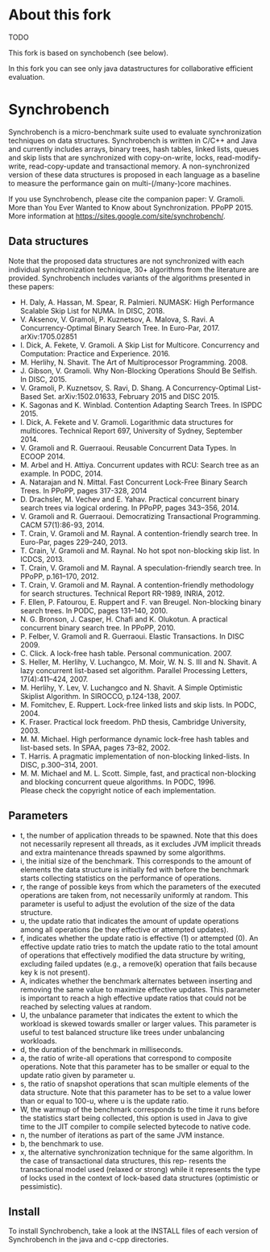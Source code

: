 # About this fork

TODO

This fork is based on synchobench (see below).

In this fork you can see only java datastructures for collaborative efficient evaluation. 

Synchrobench
============
Synchrobench is a micro-benchmark suite used to evaluate synchronization 
techniques on data structures. Synchrobench is written in C/C++ and Java and
currently includes arrays, binary trees, hash tables, linked lists, queues and
skip lists that are synchronized with copy-on-write, locks, read-modify-write, 
read-copy-update and transactional memory. A non-synchronized version of these 
data structures is proposed in each language as a baseline to measure the 
performance gain on multi-(/many-)core machines.

If you use Synchrobench, please cite the companion paper: 
V. Gramoli. More than You Ever Wanted to Know about Synchronization. PPoPP 2015. More information at https://sites.google.com/site/synchrobench/.

Data structures
---------------
Note that the proposed data structures are not synchronized with each individual
synchronization technique, 30+ algorithms from the literature are provided.
Synchrobench includes variants of the algorithms presented in these papers:
 - H. Daly, A. Hassan, M. Spear, R. Palmieri. NUMASK: High Performance Scalable Skip List for NUMA. In DISC, 2018.
 - V. Aksenov, V. Gramoli, P. Kuznetsov, A. Malova, S. Ravi. A Concurrency-Optimal Binary Search Tree.
   In Euro-Par, 2017. arXiv:1705.02851
 - I. Dick, A. Fekete, V. Gramoli. A Skip List for Multicore. Concurrency and Computation: Practice and Experience. 2016.
 - M. Herlihy, N. Shavit. The Art of Multiprocessor Programming. 2008.
 - J. Gibson, V. Gramoli. Why Non-Blocking Operations Should Be
   Selfish. In DISC, 2015.
 - V. Gramoli, P. Kuznetsov, S. Ravi, D. Shang. A Concurrency-Optimal 
   List-Based Set. arXiv:1502.01633, February 2015 and DISC 2015.
 - K. Sagonas and K. Winblad. Contention Adapting Search Trees. In ISPDC 2015.
 - I. Dick, A. Fekete and V. Gramoli. Logarithmic data structures for
   multicores. Technical Report 697, University of Sydney, September
   2014.
 - V. Gramoli and R. Guerraoui. Reusable Concurrent Data Types. In ECOOP 2014.
 - M. Arbel and H. Attiya. Concurrent updates with RCU: Search tree as
   an example. In PODC, 2014.
 - A. Natarajan and N. Mittal. Fast Concurrent Lock-Free Binary Search Trees.
   In PPoPP, pages 317-328, 2014
 - D. Drachsler, M. Vechev and E. Yahav. Practical concurrent binary search 
   trees via logical ordering. In PPoPP, pages 343–356, 2014.
 - V. Gramoli and R. Guerraoui. Democratizing Transactional Programming. CACM 
   57(1):86-93, 2014.
 - T. Crain, V. Gramoli and M. Raynal. A contention-friendly search tree. In 
   Euro-Par, pages 229–240, 2013.
 - T. Crain, V. Gramoli and M. Raynal. No hot spot non-blocking skip list. In 
   ICDCS, 2013.
 - T. Crain, V. Gramoli and M. Raynal. A speculation-friendly search tree. In 
   PPoPP, p.161–170, 2012.
 - T. Crain, V. Gramoli and M. Raynal. A contention-friendly methodology for 
   search structures. Technical Report RR-1989, INRIA, 2012.
 - F. Ellen, P. Fatourou, E. Ruppert and F. van Breugel. Non-blocking binary 
   search trees. In PODC, pages 131–140, 2010.
 - N. G. Bronson, J. Casper, H. Chafi and K. Olukotun. A practical 
   concurrent binary search tree. In PPoPP, 2010.
 - P. Felber, V. Gramoli and R. Guerraoui. Elastic Transactions. In DISC 2009.
 - C. Click. A lock-free hash table. Personal communication. 2007.
 - S. Heller, M. Herlihy, V. Luchangco, M. Moir, W. N. S. III and N. Shavit. A 
   lazy concurrent list-based set algorithm. Parallel Processing Letters, 
   17(4):411–424, 2007.     
 - M. Herlihy, Y. Lev, V. Luchangco and N. Shavit. A Simple 
   Optimistic Skiplist Algorithm. In SIROCCO, p.124-138, 2007.
 - M. Fomitchev, E. Ruppert. Lock-free linked lists and skip lists. In PODC,
   2004.
 - K. Fraser. Practical lock freedom. PhD thesis, Cambridge University, 2003.
 - M. M. Michael. High performance dynamic lock-free hash tables and
   list-based sets. In SPAA, pages 73–82, 2002.
 - T. Harris. A pragmatic implementation of non-blocking linked-lists. In DISC, 
   p.300–314, 2001.  
 - M. M. Michael and M. L. Scott. Simple, fast, and practical non-blocking and 
   blocking concurrent queue algorithms. In PODC, 1996.  
Please check the copyright notice of each implementation.

Parameters
---------
 - t, the number of application threads to be spawned. Note that this does not necessarily represent all threads, as it excludes JVM implicit threads and extra maintenance threads spawned by some algorithms.
 - i, the initial size of the benchmark. This corresponds to the amount of elements the data structure is initially fed with before the benchmark starts collecting statistics on the performance of operations.
 - r, the range of possible keys from which the parameters of the executed operations are taken from, not necessarily uniformly at random. This parameter is useful to adjust the evolution of the size of the data structure.
 - u, the update ratio that indicates the amount of update operations among all operations (be they effective or attempted updates).
 - f, indicates whether the update ratio is effective (1) or attempted (0). An effective update ratio tries to match the update ratio to the total amount of operations that effectively modified the data structure by writing, excluding failed updates (e.g., a remove(k) operation that fails because key k is not present).
 - A, indicates whether the benchmark alternates between inserting and removing the same value to maximize effective updates. This parameter is important to reach a high effective update ratios that could not be reached by selecting values at random.
 - U, the unbalance parameter that indicates the extent to which the workload is skewed towards smaller or larger values. This parameter is useful to test balanced structure like trees under unbalancing workloads.
 - d, the duration of the benchmark in milliseconds.
 - a, the ratio of write-all operations that correspond to composite operations. Note that this parameter has to be smaller or equal to the update ratio given by parameter u.
 - s, the ratio of snapshot operations that scan multiple elements of the data structure. Note that this parameter has to be set to a value lower than or equal to 100-u, where u is the update ratio.
 - W, the warmup of the benchmark corresponds to the time it runs before the statistics start being collected, this option is used in Java to give time to the JIT compiler to compile selected bytecode to native code.
 - n, the number of iterations as part of the same JVM instance.
 - b, the benchmark to use.
 - x, the alternative synchronization technique for the same algorithm. In the case of transactional data structures, this rep- resents the transactional model used (relaxed or strong) while it represents the type of locks used in the context of lock-based data structures (optimistic or pessimistic). 

Install
-------
To install Synchrobench, take a look at the INSTALL files of each version of Synchrobench in the java and c-cpp directories.
